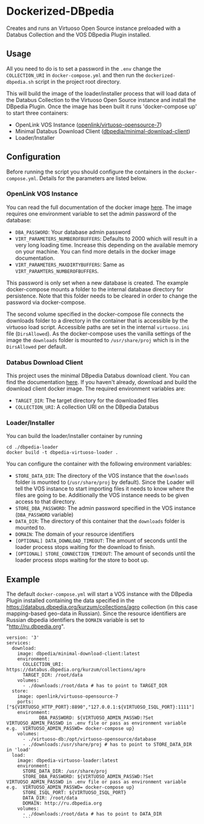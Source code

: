# Dockerized-DBpedia
Creates and runs an Virtuoso Open Source instance preloaded with a Databus Collection and the VOS DBpedia Plugin installed.

## Usage

All you need to do is to set a password in the `.env` change the `COLLECTION_URI` in  `docker-compose.yml` and then  run the `dockerized-dbpedia.sh` script in the project root directory. 

This will build the image of the loader/installer process that will load data of the Databus Collection to the Virtuoso Open Source instance and install the DBpedia Plugin. Once the image has been built it runs 'docker-compose up' to start three containers:

* OpenLink VOS Instance ([openlink/virtuoso-opensource-7](https://hub.docker.com/r/openlink/virtuoso-opensource-7))
* Minimal Databus Download Client ([dbpedia/minimal-download-client](https://hub.docker.com/repository/docker/dbpedia/minimal-download-client))
* Loader/Installer

## Configuration

Before running the script you should configure the containers in the `docker-compose.yml`. Details for the parameters are listed below.

### OpenLink VOS Instance

You can read the full documentation of the docker image [here](https://hub.docker.com/r/openlink/virtuoso-opensource-7). The image requires one environment variable to set the admin password of the database:
* `DBA_PASSWORD`: Your database admin password
* `VIRT_PARAMETERS_NUMBEROFBUFFERS`: Defaults to 2000 which will result in a very long loading time. Increase this depending on the available memory on your machine. You can find more details in the docker image documentation.
* `VIRT_PARAMETERS_MAXDIRTYBUFFERS`: Same as `VIRT_PARAMTERS_NUMBEROFBUFFERS`.

This password is only set when a new database is created. The example docker-compose mounts a folder to the internal database directory for persistence. Note that this folder needs to be cleared in order to change the password via docker-compose.

The second volume specified in the docker-compose file connects the downloads folder to a directory in the container that is
accessible by the virtuoso load script. Accessible paths are set in the internal `virtuoso.ini` file (`DirsAllowed`). As the
docker-compose uses the vanilla settings of the image the `downloads` folder is mounted to `/usr/share/proj` which is in the
`DirsAllowed` per default.

### Databus Download Client

This project uses the minimal DBpedia Databus download client. You can find the documentation [here](https://github.com/dbpedia/minimal-download-client). If you haven't already, download and build the download client docker image. The required environment variables are:
* `TARGET_DIR`: The target directory for the downloaded files
* `COLLECTION_URI`: A collection URI on the DBpedia Databus

### Loader/Installer

You can build the loader/installer container by running
```
cd ./dbpedia-loader
docker build -t dbpedia-virtuoso-loader .
```

You can configure the container with the following environment variables:
* `STORE_DATA_DIR`: The directory of the VOS instance that the `downloads` folder is mounted to (`/usr/share/proj` by default). Since the Loader will tell the VOS instance to start importing files it needs to know where the files are going to be. Additionally the VOS instance needs to be given access to that directory. 
* `STORE_DBA_PASSWORD`: The admin password specified in the VOS instance (`DBA_PASSWORD` variable)
* `DATA_DIR`: The directory of this container that the `downloads` folder is mounted to.
* `DOMAIN`: The domain of your resource identifiers
* `[OPTIONAL] DATA_DOWNLOAD_TIMEOUT`: The amount of seconds until the loader process stops waiting for the download to finish.
* `[OPTIONAL] STORE_CONNECTION_TIMEOUT`: The amount of seconds until the loader process stops waiting for the store to boot up.

## Example

The default `docker-compose.yml` will start a VOS instance with the DBpedia Plugin installed containing the data
specified in the https://databus.dbpedia.org/kurzum/collections/agro collection (in this case mapping-based geo-data in Russian).
Since the resource identifiers are Russian dbpedia identifiers the `DOMAIN` variable is set to "http://ru.dbpedia.org".

```
version: '3'
services:
  download:
    image: dbpedia/minimal-download-client:latest
    environment:
      COLLECTION_URI: https://databus.dbpedia.org/kurzum/collections/agro
      TARGET_DIR: /root/data
    volumes:
      - ./downloads:/root/data # has to point to TARGET_DIR
  store:
    image: openlink/virtuoso-opensource-7
    ports: ["${VIRTUOSO_HTTP_PORT}:8890","127.0.0.1:${VIRTUOSO_ISQL_PORT}:1111"]
    environment:
            DBA_PASSWORD: ${VIRTUOSO_ADMIN_PASSWD:?Set VIRTUOSO_ADMIN_PASSWD in .env file or pass as environment variable e.g.  VIRTUOSO_ADMIN_PASSWD= docker-compose up}
    volumes:
      - ./virtuoso-db:/opt/virtuoso-opensource/database
      - ./downloads:/usr/share/proj # has to point to STORE_DATA_DIR in 'load'
  load:
    image: dbpedia-virtuoso-loader:latest
    environment:
      STORE_DATA_DIR: /usr/share/proj
      STORE_DBA_PASSWORD: ${VIRTUOSO_ADMIN_PASSWD:?Set VIRTUOSO_ADMIN_PASSWD in .env file or pass as environment variable e.g.  VIRTUOSO_ADMIN_PASSWD= docker-compose up}
      STORE_ISQL_PORT: ${VIRTUOSO_ISQL_PORT}
      DATA_DIR: /root/data
      DOMAIN: http://ru.dbpedia.org
    volumes:
      - ./downloads:/root/data # has to point to DATA_DIR
      ```
